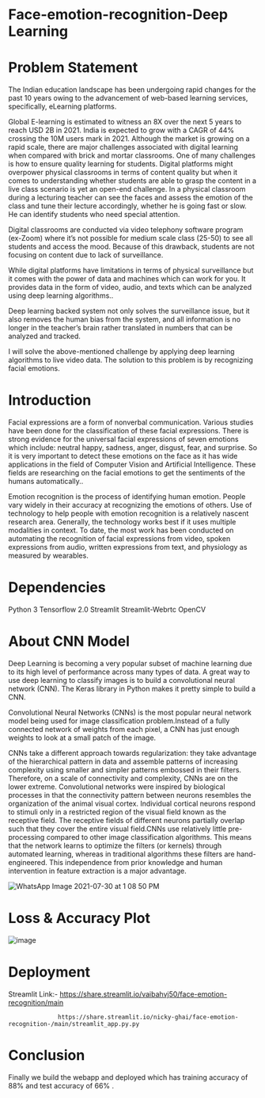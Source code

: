 # Face-emotion-recognition-Deep Learning
 


# Problem Statement
The Indian education landscape has been undergoing rapid changes for the past 10 years owing to the advancement of web-based learning services, specifically, eLearning platforms.

Global E-learning is estimated to witness an 8X over the next 5 years to reach USD 2B in 2021. India is expected to grow with a CAGR of 44% crossing the 10M users mark in 2021. Although the market is growing on a rapid scale, there are major challenges associated with digital learning when compared with brick and mortar classrooms. One of many challenges is how to ensure quality learning for students. Digital platforms might overpower physical classrooms in terms of content quality but when it comes to understanding whether students are able to grasp the content in a live class scenario is yet an open-end challenge. In a physical classroom during a lecturing teacher can see the faces and assess the emotion of the class and tune their lecture accordingly, whether he is going fast or slow. He can identify students who need special attention.

Digital classrooms are conducted via video telephony software program (ex-Zoom) where it’s not possible for medium scale class (25-50) to see all students and access the mood. Because of this drawback, students are not focusing on content due to lack of surveillance.

While digital platforms have limitations in terms of physical surveillance but it comes with the power of data and machines which can work for you. It provides data in the form of video, audio, and texts which can be analyzed using deep learning algorithms..

Deep learning backed system not only solves the surveillance issue, but it also removes the human bias from the system, and all information is no longer in the teacher’s brain rather translated in numbers that can be analyzed and tracked.

I will solve the above-mentioned challenge by applying deep learning algorithms to live video data. The solution to this problem is by recognizing facial emotions.



# Introduction

Facial expressions are a form of nonverbal communication. Various studies have been done for the classification of these facial expressions. There is strong evidence for the universal facial expressions of seven emotions which include: neutral happy, sadness, anger, disgust, fear, and surprise. So it is very important to detect these emotions on the face as it has wide applications in the field of Computer Vision and Artificial Intelligence. These fields are researching on the facial emotions to get the sentiments of the humans automatically..

Emotion recognition is the process of identifying human emotion. People vary widely in their accuracy at recognizing the emotions of others. Use of technology to help people with emotion recognition is a relatively nascent research area. Generally, the technology works best if it uses multiple modalities in context. To date, the most work has been conducted on automating the recognition of facial expressions from video, spoken expressions from audio, written expressions from text, and physiology as measured by wearables.


# Dependencies

Python 3
Tensorflow 2.0
Streamlit
Streamlit-Webrtc
OpenCV


# About CNN Model


Deep Learning is becoming a very popular subset of machine learning due to its high level of performance across many types of data. A great way to use deep learning to classify images is to build a convolutional neural network (CNN). The Keras library in Python makes it pretty simple to build a CNN.

Convolutional Neural Networks (CNNs) is the most popular neural network model being used for image classification problem.Instead of a fully connected network of weights from each pixel, a CNN has just enough weights to look at a small patch of the image.

 CNNs take a different approach towards regularization: they take advantage of the hierarchical pattern in data and assemble patterns of increasing complexity using smaller and simpler patterns embossed in their filters. Therefore, on a scale of connectivity and complexity, CNNs are on the lower extreme. Convolutional networks were inspired by biological processes in that the connectivity pattern between neurons resembles the organization of the animal visual cortex. Individual cortical neurons respond to stimuli only in a restricted region of the visual field known as the receptive field. The receptive fields of different neurons partially overlap such that they cover the entire visual field.CNNs use relatively little pre-processing compared to other image classification algorithms. This means that the network learns to optimize the filters (or kernels) through automated learning, whereas in traditional algorithms these filters are hand-engineered. This independence from prior knowledge and human intervention in feature extraction is a major advantage.


![WhatsApp Image 2021-07-30 at 1 08 50 PM](https://user-images.githubusercontent.com/84126197/127868474-9278e758-7866-4815-a6ab-5e8da43a23ea.jpeg)


# Loss & Accuracy Plot

![image](https://user-images.githubusercontent.com/84126197/127868817-8d6d02f0-d166-4eda-8123-c68d48ce159d.png)


# Deployment 

Streamlit Link:-  https://share.streamlit.io/vaibahvj50/face-emotion-recognition/main 

                  https://share.streamlit.io/nicky-ghai/face-emotion-recognition-/main/streamlit_app.py.py



# Conclusion

Finally we build the webapp and deployed which has training accuracy of 88% and test accuracy of 66% .


